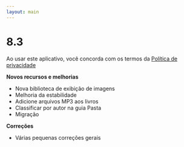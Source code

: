 ```yaml
---
layout: main
---
```


# 8.3

Ao usar este aplicativo, você concorda com os termos da [Política de privacidade](/PrivacyPolicy/pt)

**Novos recursos e melhorias**

* Nova biblioteca de exibição de imagens
* Melhoria da estabilidade
* Adicione arquivos MP3 aos livros
* Classificar por autor na guia Pasta
* Migração

**Correções**
* Várias pequenas correções gerais
